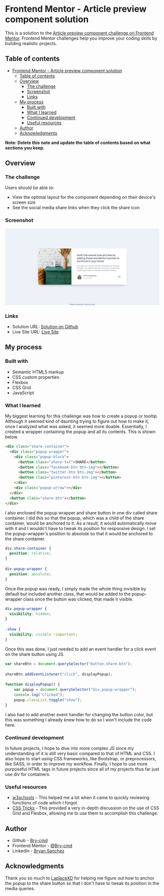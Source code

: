 # Frontend Mentor - Article preview component solution

This is a solution to the [Article preview component challenge on Frontend Mentor](https://www.frontendmentor.io/challenges/article-preview-component-dYBN_pYFT). Frontend Mentor challenges help you improve your coding skills by building realistic projects. 

## Table of contents

- [Frontend Mentor - Article preview component solution](#frontend-mentor---article-preview-component-solution)
  - [Table of contents](#table-of-contents)
  - [Overview](#overview)
    - [The challenge](#the-challenge)
    - [Screenshot](#screenshot)
    - [Links](#links)
  - [My process](#my-process)
    - [Built with](#built-with)
    - [What I learned](#what-i-learned)
    - [Continued development](#continued-development)
    - [Useful resources](#useful-resources)
  - [Author](#author)
  - [Acknowledgments](#acknowledgments)

**Note: Delete this note and update the table of contents based on what sections you keep.**

## Overview

### The challenge

Users should be able to:

- View the optimal layout for the component depending on their device's screen size
- See the social media share links when they click the share icon

### Screenshot

![](./images/Screenshot.png)

### Links

- Solution URL: [Solution on Github](https://github.com/Bry-cmd/article-preview-component-master)
- Live Site URL: [Live Site](https://bry-cmd.github.io/article-preview-component-master/)

## My process

### Built with

- Semantic HTML5 markup
- CSS custom properties
- Flexbox
- CSS Grid
- JavaScript

### What I learned

My biggest learning for this challenge was how to create a popup or tooltip. Although it seemed kind of daunting trying to figure out how to make it, once I analyzed what was asked, it seemed more doable. Essentially, I created a wrapper containing the popup and all its contents. This is shown below.

```html
<div class="share-container">
  <div class="popup-wrapper">
    <div class="popup-block">
      <button class="share-txt">SHARE</button>
      <button class="facebook-btn btn-img"></button>
      <button class="twitter-btn btn-img"></button>
      <button class="pinterest-btn btn-img"></button>
    </div>
    <div class="popup-arrow"></div>
  </div>
  <button class="share-btn"></button>
</div>
```

I also enclosed the popup wrapper and share button in one div called share container. I did this so that the popup, which was a child of the share container, would be anchored to it. As a result, it would automatically move with it and I wouldn't have to tweak its position for responsive design. I set the popup-wrapper's position to absolute so that it would be anchored to the share container.

```css
div.share-container {
  position: relative;
}

div.popup-wrapper {
  position: absolute;
}
```

Once the popup was ready, I simply made the whole thing invisible by default but included another class, that would be added to the popup-wrapper class once the button was clicked, that made it visible.

```css
div.popup-wrapper {
  visibility: hidden;
}

.show {
  visibility: visible !important;
}
```

Once this was done, I just needed to add an event handler for a click event on the share button using JS.

```js
var shareBtn = document.querySelector("button.share-btn");

shareBtn.addEventListener("click", displayPopup);

function displayPopup() {
    var popup = document.querySelector("div.popup-wrapper");
    console.log("Clicked");
    popup.classList.toggle("show");
}
```

I also had to add another event handler for changing the button color, but this was something I already knew how to do so I won't include the code here.

### Continued development

In future projects, I hope to dive into more complex JS since my understanding of it is still very basic compared to that of HTML and CSS. I also hope to start using CSS frameworks, like Bootstrap, or preprocessors, like SASS, in order to improve my workflow. Finally, I hope to use more purposeful HTML tags in future projects since all of my projects thus far just use div for containers.

### Useful resources

- [w3schools](https://www.w3schools.com/) - This helped me a lot when it came to quickly reviewing functions of code which I forgot.
- [CSS Tricks](https://css-tricks.com/snippets/css/complete-guide-grid/) - This provided a very in-depth discussion on the use of CSS Grid and Flexbox, allowing me to use them to accomplish this challenge.

## Author

- Github - [Bry-cmd](https://github.com/Bry-cmd)
- Frontend Mentor - [@Bry-cmd](https://www.frontendmentor.io/profile/Bry-cmd)
- LinkedIn - [Bryan Sanchez](https://www.linkedin.com/in/bryan-sanchez-b316b7203/)

## Acknowledgments

Thank you so much to [LaplaceXD](https://github.com/LaplaceXD) for helping me figure out how to anchor the popup to the share button so that I don't have to tweak its position in the media queries.
